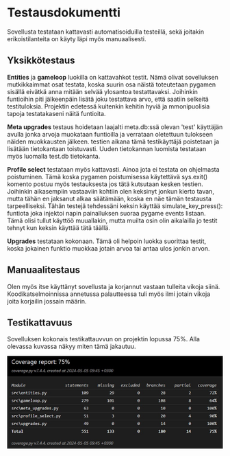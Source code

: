 # Testausdokumentti

Sovellusta testataan kattavasti automatisoiduilla testeillä, sekä joitakin erikoistilanteita on käyty läpi myös manuaalisesti.

## Yksikkötestaus

**Entities** ja **gameloop** luokilla on kattavahkot testit. Nämä olivat sovelluksen mutkikkaimmat osat testata, koska suurin osa näistä toteutetaan pygamen sisällä eivätkä anna mitään selvää ylosantoa testattavaksi. Joihinkin funtioihin piti jälkeenpäin lisätä joku testattava arvo, että saatiin selkeitä testituloksia. Projektin edetessä kuitenkin kehitin hyviä ja mmonipuolisia tapoja testatakaseni näitä funtioita.

**Meta upgrades** testaus hoidetaan laajalti meta.db:ssä olevan 'test' käyttäjän avulla jonka arvoja muokataan funtioilla ja verrataan oletettuun tulokseen näiden muokkausten jälkeen. testien aikana tämä testikäyttäjä poistetaan ja lisätään tietokantaan toistuvasti. Uuden tietokannan luomista testataan myös luomalla test.db tietokanta.

**Profile select** testataan myös kattavasti. Ainoa jota ei testata on ohjelmasta poistuminen. Tämä koska pygamen poistumisessa käytettävä sys.exit() komento postuu myös testauksesta jos tätä kutsutaan kesken testien. Joihinkin aikasempiin vastaaviin kohtiin olen keksinyt jonkun kierto tavan, mutta tähän en jaksanut alkaa säätämään, koska en näe tämän testausta tarpeelliseksi. Tähän testejä tehdessäni keksin käyttää simulate_key_press(): funtiota joka injektoi napin painalluksen suoraa pygame events listaan. Tämä olisi tullut käyttöö muuallakin, mutta muilta osin olin aikalailla jo testit tehnyt kun keksin käyttää tätä täällä.

**Upgrades** testataan kokonaan. Tämä oli helpoin luokka suorittaa testit, koska jokainen funktio muokkaa jotain arvoa tai antaa ulos jonkin arvon.

## Manuaalitestaus

Olen myös itse käyttänyt sovellusta ja korjannut vastaan tulleita vikoja siinä. Koodikatselmoinnissa annetussa palautteessa tuli myös ilmi jotain vikoja joita korjailin jossain määrin.

## Testikattavuus

Sovelluksen kokonais testikattauvvun on projektin lopussa 75%. Alla olevassa kuvassa näkyy miten tämä jakautuu.

![Testikattavuusraportti](https://raw.githubusercontent.com/VP-MaxHax/ot-harjoitustyo/master/dokumentaatio/images/testikattavuusraportti.jpg "Testikattavuusraportti")